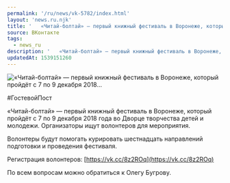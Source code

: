 ```yaml
---
permalink: '/ru/news/vk-5782/index.html'
layout: 'news.ru.njk'
title: '   «Читай-болтай» — первый книжный фестиваль в Воронеже, который пройдёт с 7 по 9 декабря 2018…'
source: ВКонтакте
tags:
  - news_ru
description: '   «Читай-болтай» — первый книжный фестиваль в Воронеже, который пройдёт с 7 по 9 декабря 2018…'
updatedAt: 1539151260
---
```

![   «Читай-болтай» — первый книжный фестиваль в Воронеже, который пройдёт с 7 по 9 декабря 2018…](https://sun9-54.userapi.com/impf/c846418/v846418222/103d23/J2d2p5ClEJ8.jpg?size=1280x831&quality=96&proxy=1&sign=ec2200603c4f9c3524584e0e2d6f21bf&c_uniq_tag=f0V6nsJCX6ov3GxiwZ8j40zA1c2Wg5aOofkIQhF7gUs&type=album)

#ГостевойПост

«Читай-болтай» — первый книжный фестиваль в Воронеже, который пройдёт с 7 по 9 декабря 2018 года во Дворце творчества детей и молодежи. Организаторы ищут волонтеров для мероприятия.

Волонтеры будут помогать курировать шестнадцать направлений подготовки и проведения фестиваля.

Регистрация волонтеров: [https://vk.cc/8z2ROq](https://vk.cc/8z2ROq)

По всем вопросам можно обратиться к Олегу Бугрову.
